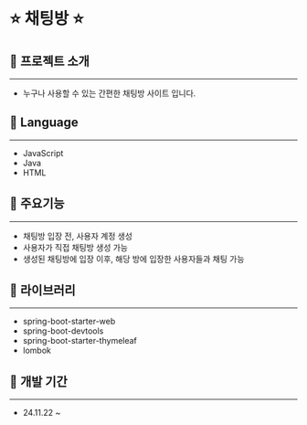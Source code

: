 # :star: 채팅방 :star:

## :rainbow: 프로젝트 소개
------------
+ 누구나 사용할 수 있는 간편한 채팅방 사이트 입니다.
  
## :rainbow: Language
------------
+ JavaScript
+ Java
+ HTML
  
## :rainbow: 주요기능
------------
+ 채팅방 입장 전, 사용자 계정 생성
+ 사용자가 직접 채팅방 생성 가능
+ 생성된 채팅방에 입장 이후, 해당 방에 입장한 사용자들과 채팅 가능

## :rainbow: 라이브러리
------------
+ spring-boot-starter-web 
+ spring-boot-devtools
+ spring-boot-starter-thymeleaf
+ lombok

## :rainbow: 개발 기간
------------
+ 24.11.22 ~
